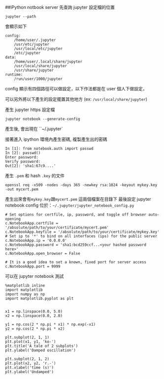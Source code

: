 ##iPython notbook server
先查詢 jupyter 設定檔的位置

`jupyter --path`

會顯示如下

```
config:
    /home/user/.jupyter
    /usr/etc/jupyter
    /usr/local/etc/jupyter
    /etc/jupyter
data:
    /home/user/.local/share/jupyter
    /usr/local/share/jupyter
    /usr/share/jupyter
runtime:
    /run/user/1000/jupyter
```

config 顯示有四個路徑可以做設定，以下作法都是在 user 個人下做設定，

可以另外將以下產生的設定擺置其他地方 (ex: `/usr/local/share/jupyter`)

產生 jupyter https 設定檔 

`jupyter notebook --generate-config`

產生後, 會出現在 ``~/.jupyter`

接著進入 ipython 環境內產生密碼, 複製產生出的密碼
```
In [1]: from notebook.auth import passwd
In [2]: passwd()
Enter password:
Verify password:
Out[2]: 'sha1:67c9....'
```
產生 `.pem`  和 hash `.key` 的文件
```
openssl req -x509 -nodes -days 365 -newkey rsa:1024 -keyout mykey.key -out mycert.pem
```
產生出來會有`mykey.key`跟`mycert.pem` 這兩個檔案在目錄下
最後設定 jupyter notebook config 位於：`~/.jupyter/jupyter_notebook_config.py`
```
# Set options for certfile, ip, password, and toggle off browser auto-opening
c.NotebookApp.certfile = '/absolute/path/to/your/certificate/mycert.pem'
c.NotebookApp.keyfile = '/absolute/path/to/your/certificate/mykey.key'
# Set ip to '*' to bind on all interfaces (ips) for the public server
c.NotebookApp.ip = '0.0.0.0'
c.NotebookApp.password = 'sha1:bcd259ccf...<your hashed password here>'
c.NotebookApp.open_browser = False

# It is a good idea to set a known, fixed port for server access
c.NotebookApp.port = 9999
```

可以在 jupyter notebook 測試
```
%matplotlib inline 
import matplotlib
import numpy as np
import matplotlib.pyplot as plt


x1 = np.linspace(0.0, 5.0)
x2 = np.linspace(0.0, 2.0)

y1 = np.cos(2 * np.pi * x1) * np.exp(-x1)
y2 = np.cos(2 * np.pi * x2)

plt.subplot(2, 1, 1)
plt.plot(x1, y1, 'ko-')
plt.title('A tale of 2 subplots')
plt.ylabel('Damped oscillation')

plt.subplot(2, 1, 2)
plt.plot(x2, y2, 'r.-')
plt.xlabel('time (s)')
plt.ylabel('Undamped')
```
